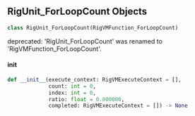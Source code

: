 ## RigUnit_ForLoopCount Objects

```python
class RigUnit_ForLoopCount(RigVMFunction_ForLoopCount)
```

deprecated: 'RigUnit_ForLoopCount' was renamed to 'RigVMFunction_ForLoopCount'.

<a id="unreal.RigUnit_ForLoopCount.__init__"></a>

#### __init__

```python
def __init__(execute_context: RigVMExecuteContext = [],
             count: int = 0,
             index: int = 0,
             ratio: float = 0.000000,
             completed: RigVMExecuteContext = []) -> None
```

<a id="unreal.RigVMFunction_UserDefinedEvent"></a>